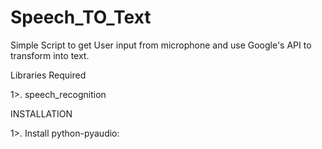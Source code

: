 # Speech_TO_Text

Simple Script to get User input from microphone and use Google's API to transform into text.

Libraries Required

1>. speech_recognition

INSTALLATION

1>. Install python-pyaudio:
